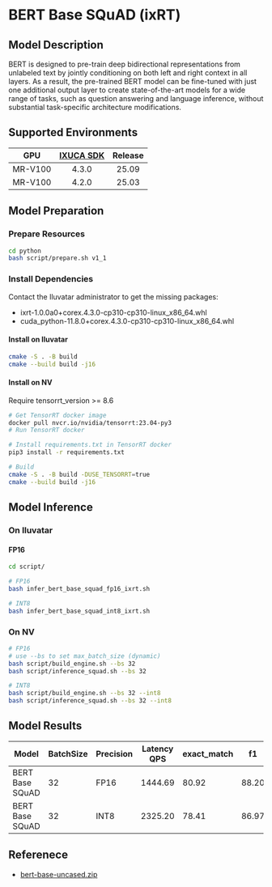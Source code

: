 # BERT Base SQuAD (ixRT)

## Model Description

BERT is designed to pre-train deep bidirectional representations from unlabeled text by jointly conditioning on both left and right context in all layers. As a result, the pre-trained BERT model can be fine-tuned with just one additional output layer to create state-of-the-art models for a wide range of tasks, such as question answering and language inference, without substantial task-specific architecture modifications.

## Supported Environments

| GPU    | [IXUCA SDK](https://gitee.com/deep-spark/deepspark#%E5%A4%A9%E6%95%B0%E6%99%BA%E7%AE%97%E8%BD%AF%E4%BB%B6%E6%A0%88-ixuca) | Release |
| :----: | :----: | :----: |
| MR-V100 | 4.3.0 | 25.09 |
| MR-V100 | 4.2.0 | 25.03 |

## Model Preparation

### Prepare Resources

```bash
cd python
bash script/prepare.sh v1_1
```

### Install Dependencies

Contact the Iluvatar administrator to get the missing packages:
- ixrt-1.0.0a0+corex.4.3.0-cp310-cp310-linux_x86_64.whl
- cuda_python-11.8.0+corex.4.3.0-cp310-cp310-linux_x86_64.whl

#### Install on Iluvatar

```bash
cmake -S . -B build
cmake --build build -j16
```

#### Install on NV

Require tensorrt_version >= 8.6

```bash
# Get TensorRT docker image
docker pull nvcr.io/nvidia/tensorrt:23.04-py3
# Run TensorRT docker
```

```bash
# Install requirements.txt in TensorRT docker
pip3 install -r requirements.txt

# Build
cmake -S . -B build -DUSE_TENSORRT=true
cmake --build build -j16
```

## Model Inference

### On Iluvatar

#### FP16

```bash
cd script/

# FP16
bash infer_bert_base_squad_fp16_ixrt.sh

# INT8
bash infer_bert_base_squad_int8_ixrt.sh
```

### On NV

```bash
# FP16
# use --bs to set max_batch_size (dynamic) 
bash script/build_engine.sh --bs 32
bash script/inference_squad.sh --bs 32

# INT8
bash script/build_engine.sh --bs 32 --int8
bash script/inference_squad.sh --bs 32 --int8
```

## Model Results

| Model           | BatchSize | Precision | Latency QPS | exact_match | f1    |
| --------------- | --------- | --------- | ----------- | ----------- | ----- |
| BERT Base SQuAD | 32        | FP16      | 1444.69     | 80.92       | 88.20 |
| BERT Base SQuAD | 32        | INT8      | 2325.20     | 78.41       | 86.97 |

## Referenece

- [bert-base-uncased.zip](https://drive.google.com/file/d/1_DJDdKBanqJ6h3VGhH78F9EPgE2wK_Tw/view?usp=drive_link)
